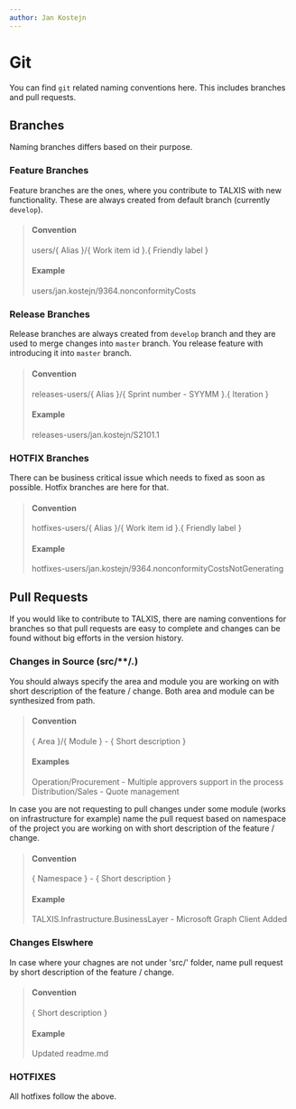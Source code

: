 ```yaml
---
author: Jan Kostejn
---
```


# Git
You can find `git` related naming conventions here. This includes branches and pull requests.

## Branches
Naming branches differs based on their purpose.

### Feature Branches
Feature branches are the ones, where you contribute to TALXIS with new functionality. These are always created from default branch (currently `develop`).

> #### Convention
> users/{ Alias }/{ Work item id }.{ Friendly label }
>
> #### Example
> users/jan.kostejn/9364.nonconformityCosts

### Release Branches
Release branches are always created from `develop` branch and they are used to merge changes into `master` branch. You release feature with introducing it into `master` branch.

> #### Convention
> releases-users/{ Alias }/{ Sprint number - SYYMM }.{ Iteration }
>
> #### Example
> releases-users/jan.kostejn/S2101.1

### HOTFIX Branches
There can be business critical issue which needs to fixed as soon as possible. Hotfix branches are here for that.

> #### Convention
> hotfixes-users/{ Alias }/{ Work item id }.{ Friendly label }
>
> #### Example
> hotfixes-users/jan.kostejn/9364.nonconformityCostsNotGenerating

## Pull Requests
If you would like to contribute to TALXIS, there are naming conventions for branches so that pull requests are easy to complete and changes can be found without big efforts in the version history.

### Changes in Source (src/**/*.*)
You should always specify the area and module you are working on with short description of the feature / change. Both area and module can be synthesized from path.

> #### Convention
> { Area }/{ Module } - { Short description }
>
> #### Examples
> Operation/Procurement - Multiple approvers support in the process
> Distribution/Sales - Quote management

In case you are not requesting to pull changes under some module (works on infrastructure for example) name the pull request based on namespace of the project you are working on with short description of the feature / change.

> #### Convention
> { Namespace } - { Short description }
>
> #### Example
> TALXIS.Infrastructure.BusinessLayer - Microsoft Graph Client Added

### Changes Elswhere
In case where your chagnes are not under 'src/' folder, name pull request by short description of the feature / change.

> #### Convention
> { Short description }
>
> #### Example
> Updated readme\.md

### HOTFIXES
All hotfixes follow the above.